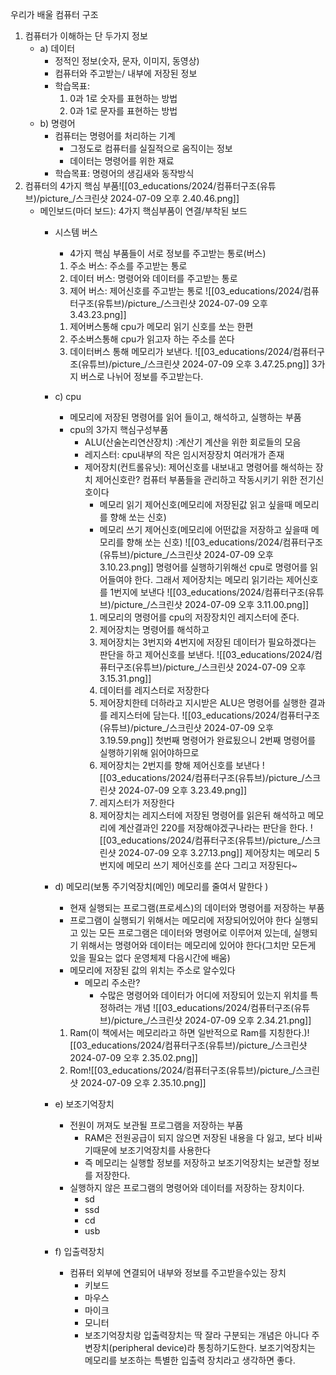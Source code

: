 우리가 배울 컴퓨터 구조
1. 컴퓨터가 이해하는 단 두가지 정보
	- a) 데이터
		- 정적인 정보(숫자, 문자, 이미지, 동영상)
		- 컴퓨터와 주고받는/ 내부에 저장된 정보
		- 학습목표:
			1. 0과 1로 숫자를 표현하는 방법
			2. 0과 1로 문자를 표현하는 방법
	- b) 명령어
		- 컴퓨터는 명령어를 처리하는 기계
			- 그정도로 컴퓨터를 실질적으로 움직이는 정보
			- 데이터는 명령어를 위한 재료
		- 학습목표: 명령어의 생김새와 동작방식
2. 컴퓨터의 4가지 핵심 부품![[03_educations/2024/컴퓨터구조(유튜브)/picture_/스크린샷 2024-07-09 오후 2.40.46.png]]
	- 메인보드(마더 보드): 4가지 핵심부품이 연결/부착된 보드
		- 시스템 버스
			- 4가지 핵심 부품들이 서로 정보를 주고받는 통로(버스)
			1) 주소 버스: 주소를 주고받는 통로
			2) 데이터 버스: 명령어와 데이터를 주고받는 통로
			3) 제어 버스: 제어신호를 주고받는 통로
			![[03_educations/2024/컴퓨터구조(유튜브)/picture_/스크린샷 2024-07-09 오후 3.43.23.png]]
			1. 제어버스통해 cpu가 메모리 읽기 신호를 쏘는 한편
			2. 주소버스통해 cpu가 읽고자 하는 주소를 쏜다
			3. 데이터버스 통해 메모리가 보낸다.
			![[03_educations/2024/컴퓨터구조(유튜브)/picture_/스크린샷 2024-07-09 오후 3.47.25.png]]
			3가지 버스로 나뉘어 정보를 주고받는다.
		- c) cpu
			- 메모리에 저장된 명령어를 읽어 들이고, 해석하고, 실행하는 부품
			- cpu의 3가지 핵심구성부품
				- ALU(산술논리연산장치) :계산기
					계산을 위한 회로들의 모음
				- 레지스터: cpu내부의 작은 임시저장장치
					여러개가 존재
				- 제어장치(컨트롤유닛): 제어신호를 내보내고 명령어를 해석하는 장치
					제어신호란? 컴퓨터 부품들을 관리하고 작동시키기 위한 전기신호이다
					- 메모리 읽기 제어신호(메모리에 저장된값 읽고 싶을때 메모리를 향해 쏘는 신호)
					- 메모리 쓰기 제어신호(메모리에 어떤값을 저장하고 싶을때 메모리를 향해 쏘는 신호)
					![[03_educations/2024/컴퓨터구조(유튜브)/picture_/스크린샷 2024-07-09 오후 3.10.23.png]]
					명령어를 실행하기위해선 cpu로 명령어를 읽어들여야 한다.
					그래서 제어장치는 메모리 읽기라는 제어신호를 1번지에 보낸다
					![[03_educations/2024/컴퓨터구조(유튜브)/picture_/스크린샷 2024-07-09 오후 3.11.00.png]]
					1. 메모리의 명령어를 cpu의 저장장치인 레지스터에 준다.
					2. 제어장치는 명령어를 해석하고 
					3. 제어장치는 3번지와 4번지에 저장된 데이터가 필요하겠다는 판단을 하고 제어신호를 보낸다.
					![[03_educations/2024/컴퓨터구조(유튜브)/picture_/스크린샷 2024-07-09 오후 3.15.31.png]]
					1. 데이터를 레지스터로 저장한다
					2. 제어장치한테 더하라고 지시받은 ALU은 명령어를 실행한 결과를 레지스터에 담는다. 
					![[03_educations/2024/컴퓨터구조(유튜브)/picture_/스크린샷 2024-07-09 오후 3.19.59.png]]
					첫번째 명령어가 완료됬으니 2번째 명령어를 실행하기위해 읽어야하므로
					1. 제어장치는 2번지를 향해 제어신호를 보낸다
					![[03_educations/2024/컴퓨터구조(유튜브)/picture_/스크린샷 2024-07-09 오후 3.23.49.png]]
					2. 레지스터가 저장한다
					3. 제어장치는 레지스터에 저장된 명령어를 읽은뒤 해석하고 메모리에 계산결과인 220를 저장해야겠구나라는 판단을 한다.
					![[03_educations/2024/컴퓨터구조(유튜브)/picture_/스크린샷 2024-07-09 오후 3.27.13.png]]
					제어장치는 메모리 5번지에 메모리 쓰기 제어신호를 쏜다 그리고 저장된다~
		- d) 메모리(보통 주기억장치(메인) 메모리를 줄여서 말한다 )
			- 현재 실행되는 프로그램(프로세스)의 데이터와 명령어를 저장하는 부품
			- 프로그램이 실행되기 위해서는 메모리에 저장되어있어야 한다
				실행되고 있는 모든 프로그램은 데이터와 명령어로 이루어져 있는데, 실행되기 위해서는 명령어와 데이터는 메모리에 있어야 한다(그치만 모든게 있을 필요는 없다 운영체제 다음시간에 배움)
			- 메모리에 저장된 값의 위치는 주소로 알수있다
				-  메모리 주소란?
					- 수많은 명령어와 데이터가 어디에 저장되어 있는지 위치를 특정하려는 개념
			![[03_educations/2024/컴퓨터구조(유튜브)/picture_/스크린샷 2024-07-09 오후 2.34.21.png]]
			 
			1)  Ram(이 책에서는 메모리라고 하면 일반적으로 Ram를 지칭한다.)![[03_educations/2024/컴퓨터구조(유튜브)/picture_/스크린샷 2024-07-09 오후 2.35.02.png]]
			2) Rom![[03_educations/2024/컴퓨터구조(유튜브)/picture_/스크린샷 2024-07-09 오후 2.35.10.png]]
		- e) 보조기억장치
			- 전원이 꺼져도 보관될 프로그램을 저장하는 부품
				- RAM은 전원공급이 되지 않으면 저장된 내용을 다 잃고, 보다 비싸기때문에 보조기억장치를 사용한다
				- 즉 메모리는 실행할 정보를 저장하고 보조기억장치는 보관할 정보를 저장한다.
			- 실행하지 않은 프로그램의 명령어와 데이터를 저장하는 장치이다.
				- sd
				- ssd
				- cd
				- usb
		- f) 입출력장치
			- 컴퓨터 외부에 연결되어 내부와 정보를 주고받을수있는 장치
				- 키보드
				- 마우스
				- 마이크
				- 모니터
				- 보조기억장치랑 입출력장치는 딱 잘라 구분되는 개념은 아니다 주변장치(peripheral device)라 통칭하기도한다. 보조기억장치는 메모리를 보조하는 특별한 입출력 장치라고 생각하면 좋다.
